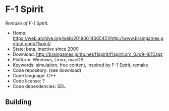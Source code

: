 # F-1 Spirit

_Remake of F-1 Spirit._

- Home: https://web.archive.org/web/20190614065451/http://www.braingames.getput.com/f1spirit/
- State: beta, inactive since 2009
- Download: http://braingames.jorito.net/f1spirit/f1spirit.src_0.rc9-1615.tgz
- Platform: Windows, Linux, macOS
- Keywords: simulation, free content, inspired by F-1 Spirit, remake
- Code repository: (see download)
- Code language: C++
- Code license: ?
- Code dependencies: SDL

## Building
